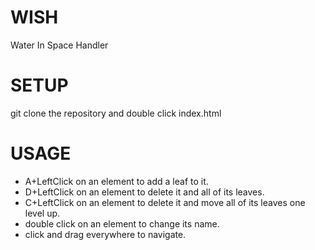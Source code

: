# WISH
Water In Space Handler

# SETUP
git clone the repository and double click index.html

# USAGE
- A+LeftClick on an element to add a leaf to it.
- D+LeftClick on an element to delete it and all of its leaves.
- C+LeftClick on an element to delete it and move all of its leaves one level up.
- double click on an element to change its name.
- click and drag everywhere to navigate.
